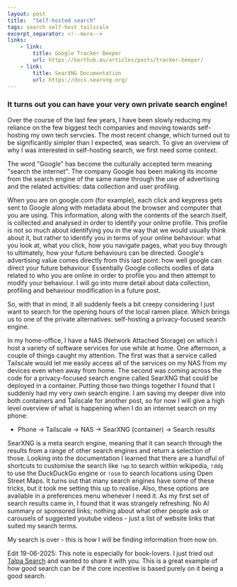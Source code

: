 ```yaml
---
layout: post
title:  "Self-hosted search"
tags: search self-host tailscale
excerpt_separator: <!--more-->
links:
    - link:
        title: Google Tracker Beeper
        url: https://berthub.eu/articles/posts/tracker-beeper/
    - link:
        title: SearXNG Documentation
        url: https://docs.searxng.org/
---
```


### It turns out you can have your very own private search engine!
<!--more-->

Over the course of the last few years, I have been slowly reducing my reliance on the few biggest tech companies and moving towards self-hosting my own tech servcies. The most recent change, which turned out to be significantly simpler than I expected, was search. To give an overview of why I was interested in self-hosting search, we first need some context.

The word "Google" has become the culturally accepted term meaning "search the internet". The company Google has been making its income from the search engine of the same name through the use of advertising and the related activities: data collection and user profiling.

When you are on google.com (for example), each click and keypress gets sent to Google along with metadata about the browser and computer that you are using. This information, along with the contents of the search itself, is collected and analysed in order to identify your online profile. This profile is not so much about identifying you in the way that we would usually think about it, but rather to identify you in terms of your online behaviour: what you look at, what you click, how you navigate pages, what you buy through to ultimately, how your future behaviours can be directed. Google's advertising value comes directly from this last point: how well google can direct your future behaviour. Essentially Google collects oodles of data related to who you are online in order to profile you and then attempt to modify your behaviour. I will go into more detail about data collection, profiling and behaviour modification in a future post.

So, with that in mind, it all suddenly feels a bit creepy considering I just want to search for the opening hours of the local ramen place. Which brings us to one of the private alternatives: self-hosting a privacy-focused search engine.

In my home-office, I have a NAS (Network Attached Storage) on which I host a variety of software services for use while at home. One afternoon, a couple of things caught my attention. The first was that a service called Tailscale would let me easily access all of the services on my NAS from my devices even when away from home. The second was coming across the code for a privacy-focused search engine called SearXNG that could be deployed in a container. Putting those two things together I found that I suddenly had my very own search engine. I am saving my deeper dive into both containers and Tailscale for another post, so for now I will give a high level overview of what is happening when I do an internet search on my phone: 

- Phone -> Tailscale -> NAS -> SearXNG (container) -> Search results

SearXNG is a meta search engine, meaning that it can search through the results from a range of other search engines and return a selection of those. Looking into the documentation I learned that there are a handful of shortcuts to customise the search like `!wp` to search within wikipedia, `!ddg` to use the DuckDuckGo engine or `!osm` to search locations using Open Street Maps. It turns out that many search engines have some of these tricks, but it took me setting this up to realise. Also, these options are available in a preferences menu whenever I need it. As my first set of search results came in, I found that it was strangely refreshing. No AI summary or sponsored links; nothing about what other people ask or carousels of suggested youtube videos - just a list of website links that suited my search terms.

My search is over - this is how I will be finding information from now on.

Edit 19-06-2025: This note is especially for book-lovers. I just tried out [Talpa Search](https://www.talpasearch.com./search) and wanted to share it with you. This is a great example of how good search can be if the core incentive is based purely on it being a good search.
